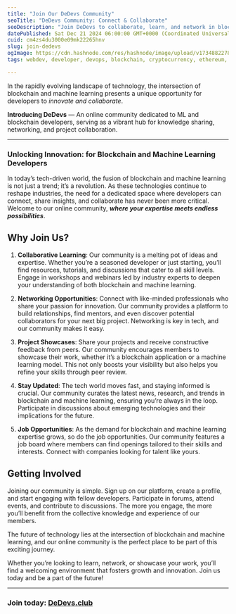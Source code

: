 ```yaml
---
title: "Join Our DeDevs Community"
seoTitle: "DeDevs Community: Connect & Collaborate"
seoDescription: "Join DeDevs to collaborate, learn, and network in blockchain and machine learning, engaging with experts and growing your skills"
datePublished: Sat Dec 21 2024 06:00:00 GMT+0000 (Coordinated Universal Time)
cuid: cm4zs4du3000e09mk22265hnv
slug: join-dedevs
ogImage: https://cdn.hashnode.com/res/hashnode/image/upload/v1734882278650/8f554011-f3fd-485e-9dbf-992c65b95769.png
tags: webdev, developer, devops, blockchain, cryptocurrency, ethereum, web3, decentralization

---
```


In the rapidly evolving landscape of technology, the intersection of blockchain and machine learning presents a unique opportunity for developers to *innovate and collaborate*.

**Introducing DeDevs** — An online community dedicated to ML and blockchain developers, serving as a vibrant hub for knowledge sharing, networking, and project collaboration.

---

### **Unlocking Innovation: for Blockchain and Machine Learning Developers**

In today’s tech-driven world, the fusion of blockchain and machine learning is not just a trend; it’s a revolution. As these technologies continue to reshape industries, the need for a dedicated space where developers can connect, share insights, and collaborate has never been more critical. Welcome to our online community, ***where your expertise meets endless possibilities***.

## **Why Join Us?**

1. **Collaborative Learning**: Our community is a melting pot of ideas and expertise. Whether you’re a seasoned developer or just starting, you’ll find resources, tutorials, and discussions that cater to all skill levels. Engage in workshops and webinars led by industry experts to deepen your understanding of both blockchain and machine learning.
    
2. **Networking Opportunities**: Connect with like-minded professionals who share your passion for innovation. Our community provides a platform to build relationships, find mentors, and even discover potential collaborators for your next big project. Networking is key in tech, and our community makes it easy.
    
3. **Project Showcases**: Share your projects and receive constructive feedback from peers. Our community encourages members to showcase their work, whether it’s a blockchain application or a machine learning model. This not only boosts your visibility but also helps you refine your skills through peer review.
    
4. **Stay Updated**: The tech world moves fast, and staying informed is crucial. Our community curates the latest news, research, and trends in blockchain and machine learning, ensuring you’re always in the loop. Participate in discussions about emerging technologies and their implications for the future.
    
5. **Job Opportunities**: As the demand for blockchain and machine learning expertise grows, so do the job opportunities. Our community features a job board where members can find openings tailored to their skills and interests. Connect with companies looking for talent like yours.
    

## **Getting Involved**

Joining our community is simple. Sign up on our platform, create a profile, and start engaging with fellow developers. Participate in forums, attend events, and contribute to discussions. The more you engage, the more you’ll benefit from the collective knowledge and experience of our members.

The future of technology lies at the intersection of blockchain and machine learning, and our online community is the perfect place to be part of this exciting journey.

Whether you’re looking to learn, network, or showcase your work, you’ll find a welcoming environment that fosters growth and innovation. Join us today and be a part of the future!

---

### Join today: [DeDevs.club](https://dedevs.club)